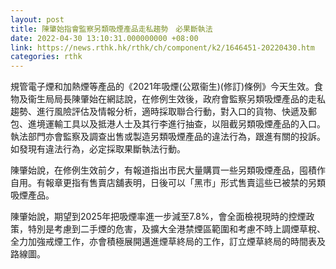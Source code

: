 ```yaml
---
layout: post
title: 陳肇始指會監察另類吸煙產品走私趨勢　必果斷執法　
date: 2022-04-30 13:10:31.000000000 +08:00
link: https://news.rthk.hk/rthk/ch/component/k2/1646451-20220430.htm
categories: rthk
---
```


規管電子煙和加熱煙等產品的《2021年吸煙(公眾衞生)(修訂)條例》今天生效。食物及衞生局局長陳肇始在網誌說，在修例生效後，政府會監察另類吸煙產品的走私趨勢、進行風險評估及情報分析，適時採取聯合行動，對入口的貨物、快遞及郵包、進境運輸工具以及抵港人士及其行李進行抽查，以阻截另類吸煙產品的入口。執法部門亦會監察及調查出售或製造另類吸煙產品的違法行為，跟進有關的投訴。如發現有違法行為，必定採取果斷執法行動。

陳肇始說，在修例生效前夕，有報道指出市民大量購買一些另類吸煙產品，囤積作自用。有報章更指有售賣店舖表明，日後可以「黑市」形式售賣這些已被禁的另類吸煙產品。

陳肇始說，期望到2025年把吸煙率進一步減至7.8%，會全面檢視現時的控煙政策，特別是考慮到二手煙的危害，及擴大全港禁煙區範圍和考慮不時上調煙草稅、全力加強戒煙工作，亦會積極展開邁進煙草終局的工作，訂立煙草終局的時間表及路線圖。
